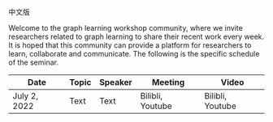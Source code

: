 中文版

Welcome to the graph learning workshop community, where we invite researchers related to graph learning to share their recent work every week. It is hoped that this community can provide a platform for researchers to learn, collaborate and communicate. The following is the specific schedule of the seminar.


| Date         |   Topic  | Speaker  | Meeting          |Video           |
| --------     | -------- | -------- | --------         |--------         |
| July 2, 2022 | Text     | Text     | Bilibli, Youtube |Bilibli, Youtube |
